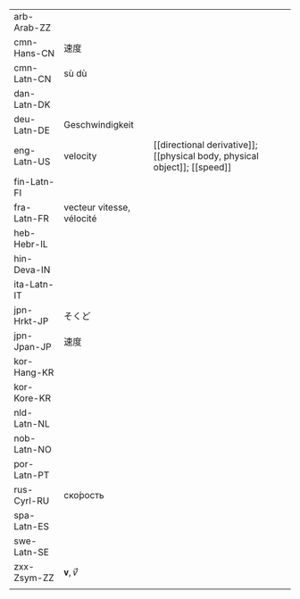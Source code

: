 | | | |
|-|-|-|
| arb-Arab-ZZ |  |  |
| cmn-Hans-CN | 速度 |  |
| cmn-Latn-CN | sù dù |  |
| dan-Latn-DK |  |  |
| deu-Latn-DE | Geschwindigkeit |  |
| eng-Latn-US | velocity | [[directional derivative]]; [[physical body, physical object]]; [[speed]] |
| fin-Latn-FI |  |  |
| fra-Latn-FR | vecteur vitesse, vélocité |  |
| heb-Hebr-IL |  |  |
| hin-Deva-IN |  |  |
| ita-Latn-IT |  |  |
| jpn-Hrkt-JP | そくど |  |
| jpn-Jpan-JP | 速度 |  |
| kor-Hang-KR |  |  |
| kor-Kore-KR |  |  |
| nld-Latn-NL |  |  |
| nob-Latn-NO |  |  |
| por-Latn-PT |  |  |
| rus-Cyrl-RU | ско́рость |  |
| spa-Latn-ES |  |  |
| swe-Latn-SE |  |  |
| zxx-Zsym-ZZ | 𝐯, 𝑣⃗ |  |
|  |  |  |